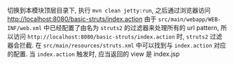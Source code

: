 切换到本模块顶层目录下, 执行 `mvn clean jetty:run`,
之后通过浏览器访问 [http://localhost:8080/basic-struts/index.action](http://localhost:8080/basic-struts/index.action)
由于 `src/main/webapp/WEB-INF/web.xml` 中已经配置了由名为 `struts2` 的过滤器来处理所有的 url pattern,
所以访问 `http://localhost:8080/basic-struts/index.action` 时, `struts2` 过滤器会拦截.
在 `src/main/resources/struts.xml` 中可以找到与 `index.action` 对应的配置.
当 `index.action` 触发时, 应当返回的 view 是 index.jsp 